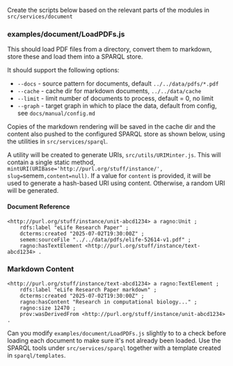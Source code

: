 Create the scripts below based on the relevant parts of the modules in `src/services/document` 

### examples/document/LoadPDFs.js

This should load PDF files from a directory, convert them to markdown, store these and load them into a SPARQL store. 

It should support the following options:

* `--docs` - source pattern for documents, default `../../data/pdfs/*.pdf`
* `--cache` - cache dir for markdown documents, `../../data/cache`
* `--limit` - limit number of documents to process, default = 0, no limit 
* `--graph` - target graph in which to place the data, default from config, see `docs/manual/config.md` 

Copies of the markdown rendering will be saved in the cache dir and the content also pushed to the configured SPARQL store as shown below, using the utilities in `src/services/sparql`.

A utility will be created to generate URIs, `src/utils/URIMinter.js`. This will contain a single static method, `mintURI(URIBase='http://purl.org/stuff/instance/', slug=`semem`,content=null)`. If a value for `content` is provided, it will be used to generate a hash-based URI using content. Otherwise, a random URI will be generated.


#### Document Reference

```turtle
<http://purl.org/stuff/instance/unit-abcd1234> a ragno:Unit ;
    rdfs:label "eLife Research Paper" ;
    dcterms:created "2025-07-02T19:30:00Z" ;
    semem:sourceFile "../../data/pdfs/elife-52614-v1.pdf" ;
    ragno:hasTextElement <http://purl.org/stuff/instance/text-abcd1234> .
```

### Markdown Content
```turtle
<http://purl.org/stuff/instance/text-abcd1234> a ragno:TextElement ;
    rdfs:label "eLife Research Paper markdown" ;
    dcterms:created "2025-07-02T19:30:00Z" ;
    ragno:hasContent "Research in computational biology..." ;
    ragno:size 12470 ;
    prov:wasDerivedFrom <http://purl.org/stuff/instance/unit-abcd1234> .
```

Can you modify `examples/document/LoadPDFs.js` slightly to to a check before loading each document to make sure it's not already been loaded. Use the SPARQL tools under `src/services/sparql` together with a template created in `sparql/templates`.